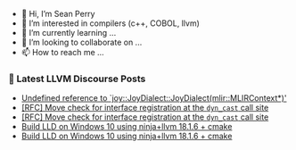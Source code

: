 - 👋 Hi, I’m Sean Perry
- 👀 I’m interested in compilers (c++, COBOL, llvm)
- 🌱 I’m currently learning ...
- 💞️ I’m looking to collaborate on ...
- 📫 How to reach me ...

<!---
s66perry/s66perry is a ✨ special ✨ repository because its `README.md` (this file) appears on your GitHub profile.
You can click the Preview link to take a look at your changes.
--->
### 📕 Latest LLVM Discourse Posts

<!-- DISCOURSE-LLVM:START -->
- [Undefined reference to `joy::JoyDialect::JoyDialect&lpar;mlir::MLIRContext*&rpar;&#39;](https://discourse.llvm.org/t/undefined-reference-to-joy-joydialect-mlir-mlircontext/79309#post_2)
- [[RFC] Move check for interface registration at the `dyn_cast` call site](https://discourse.llvm.org/t/rfc-move-check-for-interface-registration-at-the-dyn-cast-call-site/79290#post_9)
- [[RFC] Move check for interface registration at the `dyn_cast` call site](https://discourse.llvm.org/t/rfc-move-check-for-interface-registration-at-the-dyn-cast-call-site/79290#post_8)
- [Build LLD on Windows 10 using ninja+llvm 18.1.6 + cmake](https://discourse.llvm.org/t/build-lld-on-windows-10-using-ninja-llvm-18-1-6-cmake/79318#post_4)
- [Build LLD on Windows 10 using ninja+llvm 18.1.6 + cmake](https://discourse.llvm.org/t/build-lld-on-windows-10-using-ninja-llvm-18-1-6-cmake/79318#post_3)
<!-- DISCOURSE-LLVM:END -->
